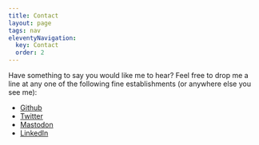 ```yaml
---
title: Contact
layout: page
tags: nav
eleventyNavigation:
  key: Contact
  order: 2
---
```


Have something to say you would like me to hear? Feel free to drop me a line at any one of the following fine establishments (or anywhere else you see me):

- [Github](http://github.com/craveytrain)
- [Twitter](http://twitter.com/craveytrain)
- [Mastodon](https://hachyderm.io/@craveytrain)
- [LinkedIn](http://www.linkedin.com/in/craveytrain)
